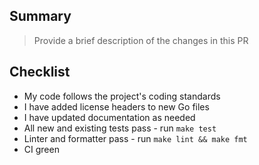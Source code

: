 ## Summary

>Provide a brief description of the changes in this PR

## Checklist

- My code follows the project's coding standards
- I have added license headers to new Go files
- I have updated documentation as needed
- All new and existing tests pass - run `make test`
- Linter and formatter pass - run `make lint && make fmt`
- CI green
